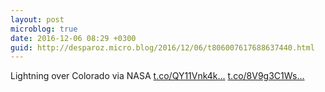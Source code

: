 ```yaml
---
layout: post
microblog: true
date: 2016-12-06 08:29 +0300
guid: http://desparoz.micro.blog/2016/12/06/t806007617688637440.html
---
```

Lightning over Colorado  via NASA [t.co/QY11Vnk4k...](https://t.co/QY11Vnk4kg) [t.co/8V9g3C1Ws...](https://t.co/8V9g3C1Wsd)

